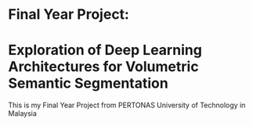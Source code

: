# Final Year Project: 
# Exploration of Deep Learning Architectures for Volumetric Semantic Segmentation

This is my Final Year Project from PERTONAS University of Technology in Malaysia

